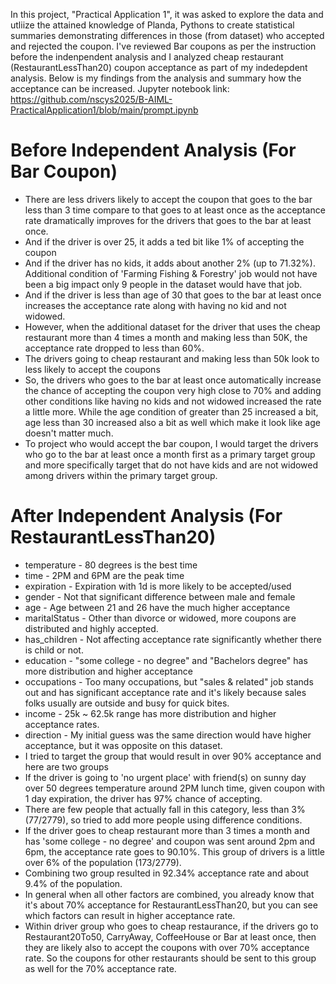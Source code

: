 In this project, "Practical Application 1", it was asked to explore the data and utliize the attained knowledge of Planda, Pythons to create statistical summaries demonstrating differences in those (from dataset) who accepted and rejected the coupon.  I've reviewed Bar coupons as per the instruction before the indenpendent analysis and I analyzed cheap restaurant (RestaurantLessThan20) coupon acceptance as part of my indedepdent analysis.  Below is my findings from the analysis and summary how the acceptance can be increased.
Jupyter notebook link: https://github.com/nscys2025/B-AIML-PracticalApplication1/blob/main/prompt.ipynb

# Before Independent Analysis (For Bar Coupon)
* There are less drivers likely to accept the coupon that goes to the bar less than 3 time compare to that goes to at least once as the acceptance rate dramatically improves for the drivers that goes to the bar at least once.   
* And if the driver is over 25, it adds a ted bit like 1% of accepting the coupon   
* And if the driver has no kids, it adds about another 2% (up to 71.32%).  Additional condition of 'Farming Fishing & Forestry' job would not have been a big impact only 9 people in the dataset would have that job.
* And if the driver is less than age of 30 that goes to the bar at least once increases the acceptance rate along with having no kid and not widowed.
* However, when the additional dataset for the driver that uses the cheap restaurant more than 4 times a month and making less than 50K, the acceptance rate dropped to less than 60%.
* The drivers going to cheap restaurant and making less than 50k look to less likely to accept the coupons
* So, the drivers who goes to the bar at least once automatically increase the chance of accepting the coupon very high close to 70% and adding other conditions like having no kids and not widowed increased the rate a little more.  While the age condition of greater than 25 increased a bit, age less than 30 increased also a bit as well which make it look like age doesn't matter much. 
* To project who would accept the bar coupon, I would target the drivers who go to the bar at least once a month first as a primary target group and more specifically target that do not have kids and are not widowed among drivers within the primary target group.


# After Independent Analysis (For RestaurantLessThan20)
* temperature - 80 degrees is the best time
* time - 2PM and 6PM are the peak time
* expiration - Expiration with 1d is more likely to be accepted/used
* gender - Not that significant difference between male and female
* age - Age between 21 and 26 have the much higher acceptance
* maritalStatus - Other than divorce or widowed, more coupons are distributed and highly accepted.
* has_children - Not affecting acceptance rate significantly whether there is child or not.
* education - "some college - no degree" and "Bachelors degree" has more distribution and higher acceptance
* occupations - Too many occupations, but "sales & related" job stands out and has significant acceptance rate and it's likely because sales folks usually are outside and busy for quick bites.
* income - 25k ~ 62.5k range has more distribution and higher acceptance rates.
* direction - My initial guess was the same direction would have higher acceptance, but it was opposite on this dataset.
* I tried to target the group that would result in over 90% acceptance and here are two groups
* If the driver is going to 'no urgent place' with friend(s) on sunny day over 50 degrees temperature around 2PM lunch time, given coupon with 1 day expiration, the driver has 97% chance of accepting.
* There are few people that actually fall in this category, less than 3% (77/2779), so tried to add more people using difference conditions.
* If the driver goes to cheap restaurant more than 3 times a month and has 'some college - no degree' and coupon was sent around 2pm and 6pm, the acceptance rate goes to 90.10%.  This group of drivers is a little over 6% of the population (173/2779).
* Combining two group resulted in 92.34% acceptance rate and about 9.4% of the population.
* In general when all other factors are combined, you already know that it's about 70% acceptance for RestaurantLessThan20, but you can see which factors can result in higher acceptance rate.
* Within driver group who goes to cheap restaurance, if the drivers go to Restaurant20To50, CarryAway, CoffeeHouse or Bar at least once, then they are likely also to accept the coupons with over 70% acceptance rate.  So the coupons for other restaurants should be sent to this group as well for the 70% acceptance rate.
